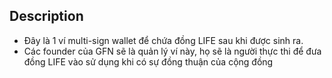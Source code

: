 ## Description
- Đây là 1 ví multi-sign wallet để chứa đồng LIFE sau khi được sinh ra.
- Các founder của GFN sẽ là quản lý ví này, họ sẽ là người thực thi để đưa 
đồng LIFE vào sử dụng khi có sự đồng thuận của cộng đồng
